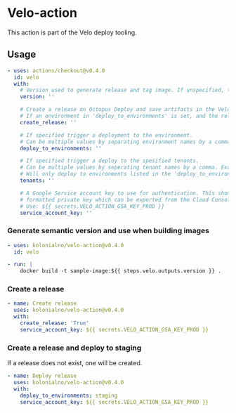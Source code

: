# Velo-action

This action is part of the Velo deploy tooling.

## Usage

```yaml
- uses: actions/checkout@v0.4.0
  id: velo
  with:
    # Version used to generate release and tag image. If unspecified, the git short ref is used.
    version: ''

    # Create a release on Octopus Deploy and save artifacts in the Velo Artifacts bucket.
    # If an environment in 'deploy_to_environments' is set, and the release does not exist, one will be created.
    create_release: ''

    # If specified trigger a deployment to the environment.
    # Can be multiple values by separating environment names by a comma. Example 'staging,prod'.
    deploy_to_environments: ''

    # If specified trigger a deploy to the spesified tenants.
    # Can be multiple values by seperating tenant names by a comma. Example 'fc:osl1,fc:rd1'.
    # Will only deploy to environments listed in the 'deploy_to_environments' variable.
    tenants: ''

    # A Google Service account key to use for authentication. This should be the JSON
    # formatted private key which can be exported from the Cloud Console.
    # Use: ${{ secrets.VELO_ACTION_GSA_KEY_PROD }}
    service_account_key: ''
```

### Generate semantic version and use when building images

```yaml
- uses: kolonialno/velo-action@v0.4.0
  id: velo

- run: |
    docker build -t sample-image:${{ steps.velo.outputs.version }} .
```

### Create a release

```yaml
- name: Create release
  uses: kolonialno/velo-action@v0.4.0
  with:
    create_release: 'True'
    service_account_key: ${{ secrets.VELO_ACTION_GSA_KEY_PROD }}

```

### Create a release and deploy to staging

If a release does not exist, one will be created.

```yaml
- name: Deploy release
  uses: kolonialno/velo-action@v0.4.0
  with:
    deploy_to_environments: staging
    service_account_key: ${{ secrets.VELO_ACTION_GSA_KEY_PROD }}
```
